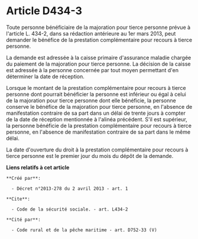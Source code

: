 # Article D434-3

Toute personne bénéficiaire de la majoration pour tierce personne prévue à l'article L. 434-2, dans sa rédaction antérieure
au 1er mars 2013, peut demander le bénéfice de la prestation complémentaire pour recours à tierce personne. 

La demande est adressée à la caisse primaire d'assurance maladie chargée du paiement de la majoration pour tierce personne.
La décision de la caisse est adressée à la personne concernée par tout moyen permettant d'en déterminer la date de
réception. 

Lorsque le montant de la prestation complémentaire pour recours à tierce personne dont pourrait bénéficier la personne est
inférieur ou égal à celui de la majoration pour tierce personne dont elle bénéficie, la personne conserve le bénéfice de la
majoration pour tierce personne, en l'absence de manifestation contraire de sa part dans un délai de trente jours à compter
de la date de réception mentionnée à l'alinéa précédent. S'il est supérieur, la personne bénéficie de la prestation
complémentaire pour recours à tierce personne, en l'absence de manifestation contraire de sa part dans le même délai. 

La date d'ouverture du droit à la prestation complémentaire pour recours à tierce personne est le premier jour du mois du
dépôt de la demande.

**Liens relatifs à cet article**

	**Créé par**:

	  - Décret n°2013-278 du 2 avril 2013 - art. 1

	**Cite**:

	  - Code de la sécurité sociale. - art. L434-2

	**Cité par**:

	  - Code rural et de la pêche maritime - art. D752-33 (V)
